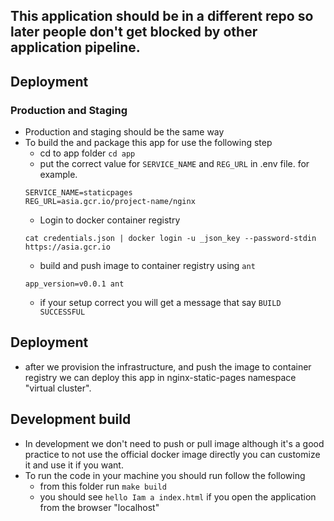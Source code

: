 ## This application should be in a different repo so later people don't get blocked by other application pipeline.

## Deployment
### Production and Staging
- Production and staging should be the same way
 - To build the and package this app for use the following step
   - cd to app folder ``cd app``
   - put the correct value for ``SERVICE_NAME`` and ``REG_URL`` in .env file. for example.
   ```
   SERVICE_NAME=staticpages
   REG_URL=asia.gcr.io/project-name/nginx
   ``` 
   - Login to docker container registry  
   ```
   cat credentials.json | docker login -u _json_key --password-stdin https://asia.gcr.io
   ```
   - build and push image to container registry using ``ant``
   ```
   app_version=v0.0.1 ant
   ``` 
   - if your setup correct you will get a message that say ``BUILD SUCCESSFUL`` 
## Deployment
- after we provision the infrastructure, and push the image to container registry we can deploy this app in nginx-static-pages namespace "virtual cluster".   
## Development build
- In development we don't need to push or pull image although it's a good practice to not use the official docker image directly you can customize it and use it if you want.
- To run the code in your machine you should run follow the following
  - from this folder run ``make build``
  - you should see `` hello Iam a index.html `` if you open the application from the browser "localhost"
